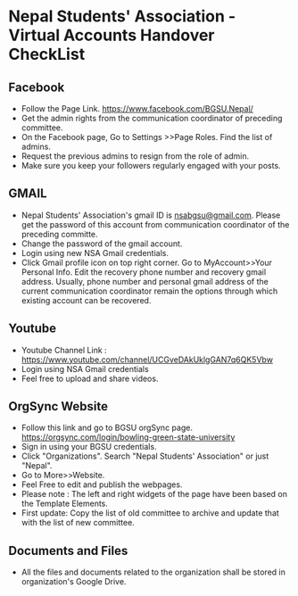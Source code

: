 # Nepal Students' Association - Virtual Accounts Handover CheckList 

## Facebook 
* Follow the Page Link. https://www.facebook.com/BGSU.Nepal/
* Get the admin rights from the communication coordinator of preceding committee. 
* On the Facebook page, Go to Settings >>Page Roles. Find the list of admins. 
* Request the previous admins to resign from the role of admin. 
* Make sure you keep your followers regularly engaged with your posts. 

## GMAIL
* Nepal Students' Association's gmail ID is nsabgsu@gmail.com. Please get the password of this account from communication coordinator of the preceding committe. 
* Change the password of the gmail account. 
* Login using new NSA Gmail credentials. 
* Click Gmail profile icon on top right corner. Go to MyAccount>>Your Personal Info. Edit the recovery phone number and recovery gmail    address. Usually, phone number and personal gmail address of the current communication coordinator remain the options through which existing account can be recovered. 

## Youtube
* Youtube Channel Link : https://www.youtube.com/channel/UCGveDAkUklgGAN7q6QK5Vbw
* Login using NSA Gmail credentials
* Feel free to upload and share videos. 

## OrgSync Website
* Follow this link and go to BGSU orgSync page. https://orgsync.com/login/bowling-green-state-university
* Sign in using your BGSU credentials. 
* Click "Organizations". Search "Nepal Students' Association" or just "Nepal". 
* Go to More>>Website. 
* Feel Free to edit and publish the webpages. 
* Please note : The left and right widgets of the page have been based on the Template Elements. 
* First update: Copy the list of old committee to archive and update that with the list of new committee. 

## Documents and Files 
* All the files and documents related to the organization shall be stored in organization's Google Drive.   

